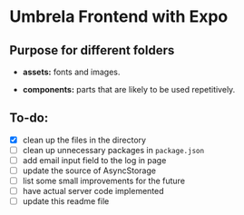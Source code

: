 # Umbrela Frontend with Expo

## Purpose for different folders

- **assets:** fonts and images.

- **components:** parts that are likely to be used repetitively.

## To-do:
- [x] clean up the files in the directory
- [ ] clean up unnecessary packages in `package.json`
- [ ] add email input field to the log in page
- [ ] update the source of AsyncStorage
- [ ] list some small improvements for the future
- [ ] have actual server code implemented
- [ ] update this readme file 